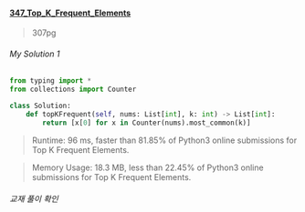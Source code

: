#### [347_Top_K_Frequent_Elements](https://leetcode.com/problems/top-k-frequent-elements/)
> 307pg

###### My Solution 1
```python
from typing import *
from collections import Counter

class Solution:
    def topKFrequent(self, nums: List[int], k: int) -> List[int]:
        return [x[0] for x in Counter(nums).most_common(k)]

```
> Runtime: 96 ms, faster than 81.85% of Python3 online submissions for Top K Frequent Elements.

> Memory Usage: 18.3 MB, less than 22.45% of Python3 online submissions for Top K Frequent Elements.


###### 교재 풀이 확인